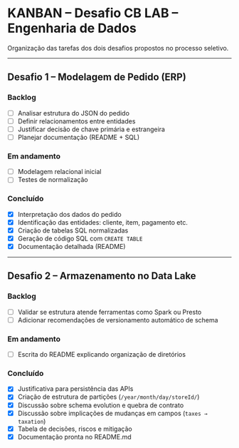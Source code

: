 # KANBAN – Desafio CB LAB – Engenharia de Dados

Organização das tarefas dos dois desafios propostos no processo seletivo.

---

## Desafio 1 – Modelagem de Pedido (ERP)

### Backlog
- [ ] Analisar estrutura do JSON do pedido
- [ ] Definir relacionamentos entre entidades
- [ ] Justificar decisão de chave primária e estrangeira
- [ ] Planejar documentação (README + SQL)

### Em andamento
- [ ] Modelagem relacional inicial
- [ ] Testes de normalização

### Concluído
- [x] Interpretação dos dados do pedido
- [x] Identificação das entidades: cliente, item, pagamento etc.
- [x] Criação de tabelas SQL normalizadas
- [x] Geração de código SQL com `CREATE TABLE`
- [x] Documentação detalhada (README)

---

## Desafio 2 – Armazenamento no Data Lake

### Backlog
- [ ] Validar se estrutura atende ferramentas como Spark ou Presto
- [ ] Adicionar recomendações de versionamento automático de schema

### Em andamento
- [ ] Escrita do README explicando organização de diretórios

### Concluído
- [x] Justificativa para persistência das APIs
- [x] Criação de estrutura de partições (`/year/month/day/storeId/`)
- [x] Discussão sobre schema evolution e quebra de contrato
- [x] Discussão sobre implicações de mudanças em campos (`taxes → taxation`)
- [x] Tabela de decisões, riscos e mitigação
- [x] Documentação pronta no README.md